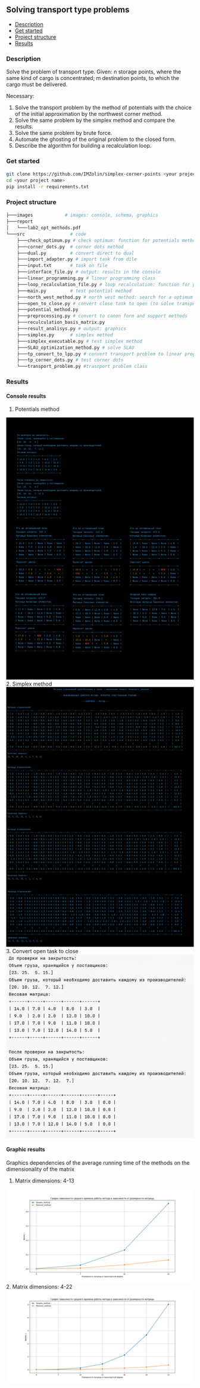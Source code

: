 ## Solving transport type problems
* [Description](#description)
* [Get started](#get-started)
* [Project structure](#project-structure)
* [Results](#results)


### Description
Solve the problem of transport type. Given: n storage points, where the same kind of cargo is concentrated; m destination points, to which the cargo must be delivered. 

Necessary:
1. Solve the transport problem by the method of potentials with the choice of the initial approximation by the northwest corner method.
2. Solve the same problem by the simplex method and compare the results.
3. Solve the same problem by brute force.
4. Automate the ghosting of the original problem to the closed form.
5. Describe the algorithm for building a recalculation loop.
### Get started
```bash
git clone https://github.com/IMZolin/simplex-corner-points <your project name>
cd <your project name>
pip install -r requirements.txt
```

### Project structure
```bash
├───images            # images: console, schema, graphics
├───report
│   └───lab2_opt_methods.pdf 
└───src                 # code
    ├───check_optimum.py # check optimum: function for potentials method
    ├───corner_dots.py  # corner dots method
    ├───dual.py         # convert direct to dual
    ├───import_adapter.py # import task from dile
    ├───input.txt       # task on file
    ├───interface_file.py # output: results in the console
    ├───linear_programming.py # linear programming class 
    ├───loop_recalculation_file.py # loop recalculation: function for potentials method
    ├───main.py         # test potential method
    ├───north_west_method.py # north west method: search for a optimum plan
    ├───open_to_close.py # convert close task to open (to solve transport problem)
    ├───potential_method.py 
    ├───preprocessing.py # convert to canon form and support methods
    ├───reculculation_basis_matrix.py
    ├───result_analisys.py # output: graphics
    ├───simplex.py      # simplex method
    ├───simplex_executable.py # test simplex method
    ├───SLAU_optimization_method.py # solve SLAU
    ├───tp_convert_to_lpp.py # convert transport problem to linear programming problem
    ├───tp_corner_dots.py # test corner dots
    └───transport_problem.py #trasnport problem class
```

### Results

#### Console results
1. Potentials method
<img src="images/solution_potentials.png" alt="potentials method">
2. Simplex method
<img src="images/solution_simplex.png" alt="simplex method">
3. Convert open task to close
<img src="images/example_open_close.png">

#### Graphic results
Graphics dependencies of the average running time of the methods on the dimensionality of the matrix
1. Matrix dimensions: 4-13
<img src="images/little_bro.png">
2. Matrix dimensions: 4-22
<img src="images/big_bro.png">


  


